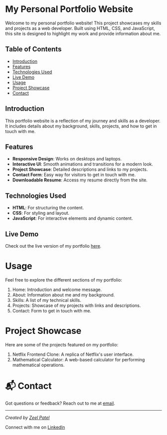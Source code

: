 # My Personal Portfolio Website

Welcome to my personal portfolio website! This project showcases my skills and projects as a web developer. Built using HTML, CSS, and JavaScript, this site is designed to highlight my work and provide information about me.

## Table of Contents

- [Introduction](#introduction)
- [Features](#features)
- [Technologies Used](#technologies-used)
- [Live Demo](#live-demo)
- [Usage](#usage)
- [Project Showcase](#project-showcase)
- [Contact](#contact)

## Introduction

This portfolio website is a reflection of my journey and skills as a developer. It includes details about my background, skills, projects, and how to get in touch with me.

## Features

- **Responsive Design**: Works on desktops and laptops.
- **Interactive UI**: Smooth animations and transitions for a modern look.
- **Project Showcase**: Detailed descriptions and links to my projects.
- **Contact Form**: Easy way for visitors to get in touch with me.
- **Downloadable Resume**: Access my resume directly from the site.

## Technologies Used

- **HTML**: For structuring the content.
- **CSS**: For styling and layout.
- **JavaScript**: For interactive elements and dynamic content.

## Live Demo

Check out the live version of my portfolio [here](https://zeelpatel.online/).

# Usage
Feel free to explore the different sections of my portfolio:

1. Home: Introduction and welcome message.
2. About: Information about me and my background.
3. Skills: A list of my technical skills.
4. Projects: Showcase of my projects with links and descriptions.
5. Contact: Form to get in touch with me.

# Project Showcase
Here are some of the projects featured on my portfolio:

1. Netflix Frontend Clone: A replica of Netflix's user interface.
2. Mathematical Calculator: A web-based calculator for performing mathematical operations.

# 📬 Contact

Got questions or feedback? Reach out to me at [email](mailto:zeelp2026@gmail.com).

---

*Created by [Zeel Patel](https://github.com/Zeel200)*

Connect with me on [LinkedIn](https://www.linkedin.com/in/zeelpatel03/)
